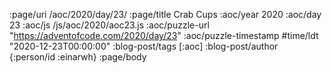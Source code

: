 :page/uri /aoc/2020/day/23/
:page/title Crab Cups
:aoc/year 2020
:aoc/day 23
:aoc/js /js/aoc/2020/aoc23.js
:aoc/puzzle-url "https://adventofcode.com/2020/day/23"
:aoc/puzzle-timestamp #time/ldt "2020-12-23T00:00:00"
:blog-post/tags [:aoc]
:blog-post/author {:person/id :einarwh}
:page/body

<!-- # Einar W. Høst -->
